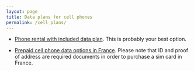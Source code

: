```yaml
---
layout: page
title: Data plans for cell phones
permalink: /cell_plans/
---
```


- [Phone rental with included data plan](http://www.my-travelmate.com/?utm_content=buffercb459&utm_medium=social&utm_source=twitter.com&utm_campaign=buffer). This is probably your best option.

- [Prepaid cell phone data options in France](http://prepaidwithdata.wikia.com/wiki/France). Please note that ID and proof of address are required documents in order to purchase a sim card in France.
